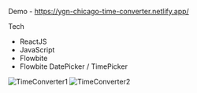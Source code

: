 Demo - https://ygn-chicago-time-converter.netlify.app/

Tech
- ReactJS
- JavaScript
- Flowbite
- Flowbite DatePicker / TimePicker

![TimeConverter1](https://github.com/user-attachments/assets/a6a02f59-cc5d-4980-a3d2-90b859d69899)
![TimeConverter2](https://github.com/user-attachments/assets/6cb4125b-af2f-429f-8010-bbba6bde6691)

